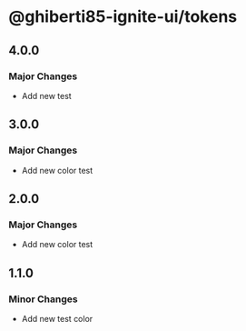 # @ghiberti85-ignite-ui/tokens

## 4.0.0

### Major Changes

- Add new test

## 3.0.0

### Major Changes

- Add new color test

## 2.0.0

### Major Changes

- Add new color test

## 1.1.0

### Minor Changes

- Add new test color

